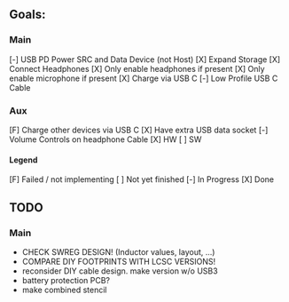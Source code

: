 ## Goals:
### Main
[-] USB PD Power SRC and Data Device (not Host)
[X] Expand Storage
[X] Connect Headphones
	[X] Only enable headphones if present
	[X] Only enable microphone if present
[X] Charge via USB C
[-] Low Profile USB C Cable
### Aux
[F] Charge other devices via USB C
[X] Have extra USB data socket
[-] Volume Controls on headphone Cable
	[X] HW
	[ ] SW

#### Legend
[F] Failed / not implementing
[ ] Not yet finished
[-] In Progress
[X] Done

## TODO
### Main
 * CHECK SWREG DESIGN! (Inductor values, layout, ...)
 * COMPARE DIY FOOTPRINTS WITH LCSC VERSIONS!
 * reconsider DIY cable design. make version w/o USB3
 * battery protection PCB?
 * make combined stencil